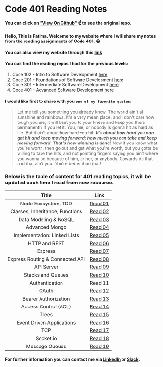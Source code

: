 # Code 401 Reading Notes
#### You can click on ["View On Github"](https://github.com/fati-ma/reading-notes-401) ☝️ to see the original repo.

#### Hello, This is Fatima. Welcome to my website where I will share my notes from the reading assignments of Code 401. 😀
#### You can also view my website through this [link](https://fati-ma.github.io/reading-notes-401/)

#### You can find the reading repos I had for the previous levels:
1. Code 102 - Intro to Software Development [here](https://github.com/fati-ma/reading-notes)
2. Code 201 - Foundations of Software Development [here](https://github.com/fati-ma/201-reading-notes)
3. Code 301 - Intermediate Software Development [here](https://github.com/fati-ma/reading-notes-301)
4. Code 401 - Advanced Software Development [here](https://github.com/fati-ma/reading-notes-401)


#### I would like first to share with you `one of my favorite quotes`: 

> Let me tell you something you already know. The world ain't all sunshine and rainbows. It's a very mean place, and I don't care how tough you are, it will beat you to your knees and keep you there permanently if you let it. You, me, or nobody is gonna hit as hard as life. ~~But it ain't about how hard you hit~~. ***It's about how hard you can get hit and keep moving forward; how much you can take and keep moving forward. That's how winning is done!*** Now if you know what you're worth, then go out and get what you're worth, but you gotta be willing to take the hits, and not pointing fingers saying you ain't where you wanna be because of him, or her, or anybody. Cowards do that and that ain't you. You're better than that! 

### Below is the table of content for 401 reading topics, it will be updated each time I read from new resource.

| Title     | Link    | 
| :-------------: | :----------: | 
|  Node Ecosystem, TDD | [Read:01](https://github.com/fati-ma/reading-notes-401/blob/main/read-01.md)   | 
|  Classes, Inheritance, Functions | [Read:02](https://github.com/fati-ma/reading-notes-401/blob/main/read-02.md)   | 
|  Data Modeling & NoSQL | [Read:03](https://github.com/fati-ma/reading-notes-401/blob/main/read-03.md)   | 
|  Advanced Mongo | [Read:04](https://github.com/fati-ma/reading-notes-401/blob/main/read-04.md)   | 
|  Implementation: Linked Lists | [Read:05](https://github.com/fati-ma/reading-notes-401/blob/main/read-05.md)   |
|  HTTP and REST | [Read:06](https://github.com/fati-ma/reading-notes-401/blob/main/read-06.md)   | 
|  Express | [Read:07](https://github.com/fati-ma/reading-notes-401/blob/main/read-07.md)   | 
|  Express Routing & Connected API | [Read:08](https://github.com/fati-ma/reading-notes-401/blob/main/read-08.md)   | 
|  API Server | [Read:09](https://github.com/fati-ma/reading-notes-401/blob/main/read-10.md)   | 
|  Stacks and Queues | [Read:10](https://github.com/fati-ma/reading-notes-401/blob/main/read-10.md)   | 
|  Authentication | [Read:11](https://github.com/fati-ma/reading-notes-401/blob/main/read-11.md)   | 
|  OAuth | [Read:12](https://github.com/fati-ma/reading-notes-401/blob/main/read-12.md)   | 
|  Bearer Authorization | [Read:13](https://github.com/fati-ma/reading-notes-401/blob/main/read-13.md)   | 
|  Access Control (ACL) | [Read:14](https://github.com/fati-ma/reading-notes-401/blob/main/read-14.md)   | 
|  Trees | [Read:15](https://github.com/fati-ma/reading-notes-401/blob/main/read-15.md)   | 
|  Event Driven Applications | [Read:16](https://github.com/fati-ma/reading-notes-401/blob/main/read-16.md)   | 
|  TCP | [Read:17](https://github.com/fati-ma/reading-notes-401/blob/main/read-17.md)   | 
|  Socket.io | [Read:18](https://github.com/fati-ma/reading-notes-401/blob/main/read-18.md)   | 
|  Message Queues | [Read:19](https://github.com/fati-ma/reading-notes-401/blob/main/read-19.md)   | 



#### For further information you can contact me via [LinkedIn](linkedin.com/in/fatima-atiyya-9a0a471b1) or [Slack](ltuc-asac.slack.com).
